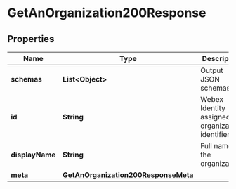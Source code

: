 <!--  Copyright 2025 Cisco Systems Inc.

 Permission is hereby granted, free of charge, to any person obtaining a copy
 of this software and associated documentation files (the "Software"), to deal
 in the Software without restriction, including without limitation the rights
 to use, copy, modify, merge, publish, distribute, sublicense, and/or sell
 copies of the Software, and to permit persons to whom the Software is
 furnished to do so, subject to the following conditions:

 The above copyright notice and this permission notice shall be included in
 all copies or substantial portions of the Software.

 THE SOFTWARE IS PROVIDED "AS IS", WITHOUT WARRANTY OF ANY KIND, EXPRESS OR
 IMPLIED, INCLUDING BUT NOT LIMITED TO THE WARRANTIES OF MERCHANTABILITY,
 FITNESS FOR A PARTICULAR PURPOSE AND NONINFRINGEMENT. IN NO EVENT SHALL THE
 AUTHORS OR COPYRIGHT HOLDERS BE LIABLE FOR ANY CLAIM, DAMAGES OR OTHER
 LIABILITY, WHETHER IN AN ACTION OF CONTRACT, TORT OR OTHERWISE, ARISING FROM,
 OUT OF OR IN CONNECTION WITH THE SOFTWARE OR THE USE OR OTHER DEALINGS IN
 THE SOFTWARE.-->

# GetAnOrganization200Response


## Properties

| Name | Type | Description | Notes |
|------------ | ------------- | ------------- | -------------|
|**schemas** | **List&lt;Object&gt;** | Output JSON schemas. |  |
|**id** | **String** | Webex Identity assigned organization identifier. |  |
|**displayName** | **String** | Full name of the organization. |  |
|**meta** | [**GetAnOrganization200ResponseMeta**](GetAnOrganization200ResponseMeta.md) |  |  [optional] |



